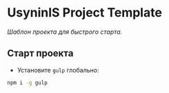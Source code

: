 # UsyninIS Project Template
*Шаблон проекта для быстрого старта.*

## Старт проекта

* Установите `gulp` глобально:

```bash
npm i -g gulp
```
